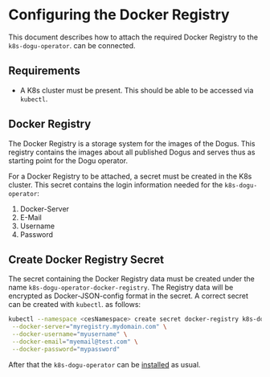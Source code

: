# Configuring the Docker Registry

This document describes how to attach the required Docker Registry to the `k8s-dogu-operator`.
can be connected.

## Requirements

* A K8s cluster must be present. This should be able to be accessed via `kubectl`.

## Docker Registry

The Docker Registry is a storage system for the images of the Dogus. This registry contains the images
about all published Dogus and serves thus as starting point for the Dogu operator.

For a Docker Registry to be attached, a secret must be created in the K8s cluster.
This secret contains the login information needed for the `k8s-dogu-operator`:

1. Docker-Server
2. E-Mail
3. Username
3. Password

## Create Docker Registry Secret

The secret containing the Docker Registry data must be created under the name `k8s-dogu-operator-docker-registry`. The
Registry data will be encrypted as Docker-JSON-config format in the secret. A correct secret can be created with `kubectl`.
as follows:

```bash
kubectl --namespace <cesNamespace> create secret docker-registry k8s-dogu-operator-docker-registry \
 --docker-server="myregistry.mydomain.com" \
 --docker-username="myusername" \
 --docker-email="myemail@test.com" \
 --docker-password="mypassword"
```

After that the `k8s-dogu-operator` can be [installed](installing_operator_into_cluster_en.md) as usual.